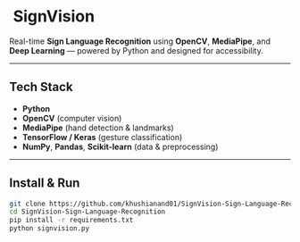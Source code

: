 # ​ SignVision 

Real-time **Sign Language Recognition** using **OpenCV**, **MediaPipe**, and **Deep Learning** — powered by Python and designed for accessibility.

---

##  Tech Stack  
- **Python**  
- **OpenCV** (computer vision)  
- **MediaPipe** (hand detection & landmarks)  
- **TensorFlow / Keras** (gesture classification)  
- **NumPy**, **Pandas**, **Scikit-learn** (data & preprocessing)

---

##  Install & Run

```bash
git clone https://github.com/khushianand01/SignVision-Sign-Language-Recognition.git
cd SignVision-Sign-Language-Recognition
pip install -r requirements.txt
python signvision.py
